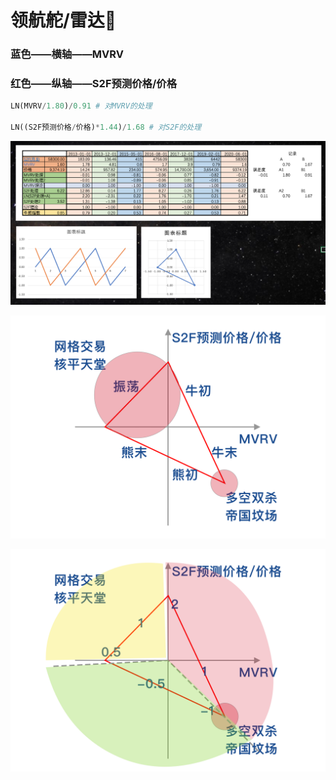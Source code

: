 # 领航舵/雷达🧭

### 蓝色——横轴——MVRV 

### 红色——纵轴——S2F预测价格/价格

```python
LN(MVRV/1.80)/0.91 # 对MVRV的处理

LN((S2F预测价格/价格)*1.44)/1.68 # 对S2F的处理
```

![](../.gitbook/assets/ping-mu-kuai-zhao-20210329-xia-wu-4.34.29.png)

![](../.gitbook/assets/ling-hang-duo-.png)

![](../.gitbook/assets/lei-da-.png)

